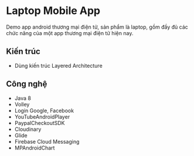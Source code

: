 # Laptop Mobile App

Demo app android thương mại điện tử, sản phẩm là laptop, gồm đầy đủ các chức năng của một app thương mại điện tử hiện nay.

## Kiến trúc
- Dùng kiến trúc Layered Architecture

## Công nghệ
- Java 8
- Volley
- Login Google, Facebook
- YouTubeAndroidPlayer
- PaypalCheckoutSDK
- Cloudinary
- Glide
- Firebase Cloud Messaging
- MPAndroidChart
